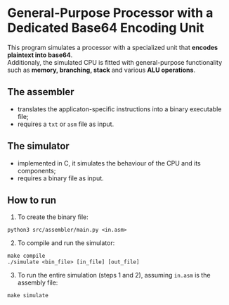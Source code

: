 # General-Purpose Processor with a Dedicated Base64 Encoding Unit

This program simulates a processor with a specialized unit that **encodes plaintext into base64**.\
Additionaly, the simulated CPU is fitted with general-purpose functionality such as **memory, branching, stack** and various **ALU operations**.

## The assembler
- translates the applicaton-specific instructions into a binary executable file;
- requires a `txt` or `asm` file as input.

## The simulator
- implemented in C, it simulates the behaviour of the CPU and its components;
- requires a binary file as input.

## How to run
1. To create the binary file:
```
python3 src/assembler/main.py <in.asm>
```
2. To compile and run the simulator:
```
make compile
./simulate <bin_file> [in_file] [out_file]
```
3. To run the entire simulation (steps 1 and 2), assuming `in.asm` is the assembly file:
```
make simulate
```
